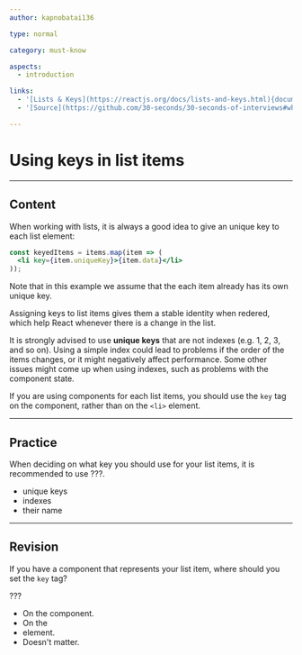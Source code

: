 ```yaml
---
author: kapnobatai136

type: normal

category: must-know

aspects:
  - introduction

links:
  - '[Lists & Keys](https://reactjs.org/docs/lists-and-keys.html){documentation}'
  - '[Source](https://github.com/30-seconds/30-seconds-of-interviews#what-is-a-key-what-are-the-benefits-of-using-it-in-lists){website}'

---
```


# Using keys in list items

---
## Content

When working with lists, it is always a good idea to give an unique key to each list element:

```jsx
const keyedItems = items.map(item => (
  <li key={item.uniqueKey}>{item.data}</li>
));
```

Note that in this example we assume that the each item already has its own unique key.

Assigning keys to list items gives them a stable identity when redered, which help React whenever there is a change in the list. 

It is strongly advised to use **unique keys** that are not indexes (e.g. 1, 2, 3, and so on). Using a simple index could lead to problems if the order of the items changes, or it might negatively affect performance. Some other issues might come up when using indexes, such as problems with the component state.

If you are using components for each list items, you should use the `key` tag on the component, rather than on the `<li>` element.

---
## Practice

When deciding on what key you should use for your list items, it is recommended to use ???.

* unique keys
* indexes
* their name

---
## Revision

If you have a component that represents your list item, where should you set the `key` tag?

???

* On the component.
* On the <li> element.
* Doesn't matter.